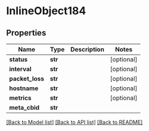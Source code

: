 # InlineObject184

## Properties
Name | Type | Description | Notes
------------ | ------------- | ------------- | -------------
**status** | **str** |  | [optional] 
**interval** | **str** |  | [optional] 
**packet_loss** | **str** |  | [optional] 
**hostname** | **str** |  | [optional] 
**metrics** | **str** |  | [optional] 
**meta_cbid** | **str** |  | 

[[Back to Model list]](../README.md#documentation-for-models) [[Back to API list]](../README.md#documentation-for-api-endpoints) [[Back to README]](../README.md)


